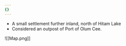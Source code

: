 ```yaml
---
{}
---
```

- A small settlement further inland, north of Hitam Lake
- Considered an outpost of Port of Olum Cee. 

![[Map.png]]